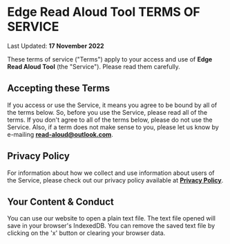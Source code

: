 # ****Edge Read Aloud Tool**** TERMS OF SERVICE

Last Updated: **17 November 2022**

These terms of service ("Terms") apply to your access and use of **Edge Read Aloud Tool** (the "Service"). Please read them carefully.

## Accepting these Terms

If you access or use the Service, it means you agree to be bound by all of the terms below. So, before you use the Service, please read all of the terms. If you don't agree to all of the terms below, please do not use the Service. Also, if a term does not make sense to you, please let us know by e-mailing **read-aloud@outlook.com**.

## Privacy Policy

For information about how we collect and use information about users of the Service, please check out our privacy policy available at **[Privacy Policy](https://raw.githubusercontent.com/EdgeReadAloud/EdgeReadAloud.github.io/main/privacy-policy.md)**.

## Your Content & Conduct

You can use our website to open a plain text file. The text file opened will save in your browser's IndexedDB. You can remove the saved text file by clicking on the 'x' button or clearing your browser data.
